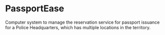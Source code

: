# PassportEase
Computer system to manage the reservation service for passport issuance for a Police Headquarters, which has multiple locations in the territory.
